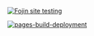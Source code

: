 [![Fojin site testing](https://github.com/vadim-makarov/fojin_site/actions/workflows/pytest_fojin.yml/badge.svg?branch=main&event=push)](https://github.com/vadim-makarov/fojin_site/actions/workflows/pytest_fojin.yml)

[![pages-build-deployment](https://github.com/vadim-makarov/fojin_site/actions/workflows/pages/pages-build-deployment/badge.svg?branch=gh-pages&event=push)](https://github.com/vadim-makarov/fojin_site/actions/workflows/pages/pages-build-deployment)

